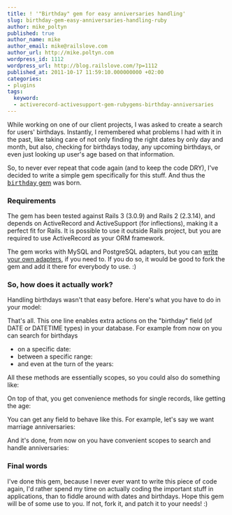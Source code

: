 ```yaml
---
title: ! '"Birthday" gem for easy anniversaries handling'
slug: birthday-gem-easy-anniversaries-handling-ruby
author: mike_poltyn
published: true
author_name: mike
author_email: mike@railslove.com
author_url: http://mike.poltyn.com
wordpress_id: 1112
wordpress_url: http://blog.railslove.com/?p=1112
published_at: 2011-10-17 11:59:10.000000000 +02:00
categories:
- plugins
tags:
  keyword:
  - activerecord-activesupport-gem-rubygems-birthday-anniversaries
---
```

While working on one of our client projects, I was asked to create a search for users' birthdays. Instantly, I remembered what problems I had with it in the past, like taking care of not only finding the right dates by only day and month, but also, checking for birthdays today, any upcoming birthdays, or even just looking up user's age based on that information.

So, to never ever repeat that code again (and to keep the code DRY), I've decided to write a simple gem specifically for this stuff. And thus the <a href="https://github.com/railslove/birthday"><tt>birthday</tt> gem</a> was born.

<h3>Requirements</h3>
The gem has been tested against Rails 3 (3.0.9) and Rails 2 (2.3.14), and depends on ActiveRecord and ActiveSupport (for inflections), making it a perfect fit for Rails. It is possible to use it outside Rails project, but you are required to use ActiveRecord as your ORM framework.

The gem works with MySQL and PostgreSQL adapters, but you can <a href="https://github.com/railslove/birthday/blob/master/README.md">write your own adapters</a>, if you need to. If you do so, it would be good to fork the gem and add it there for everybody to use. :)

<h3>So, how does it actually work?</h3>

Handling birthdays wasn't that easy before. Here's what you have to do in your model:

<script src="https://gist.github.com/1292297.js?file=user.rb"></script>

That's all. This one line enables extra actions on the "birthday" field (of DATE or DATETIME types) in your database. For example from now on you can search for birthdays
<ul>
<li>on a specific date:
<script src="https://gist.github.com/1292297.js?file=birthday_console"></script>
</li>
<li>between a specific range:
<script src="https://gist.github.com/1292297.js?file=birthday_console_2"></script>
</li>
<li>and even at the turn of the years:
<script src="https://gist.github.com/1292297.js?file=birthday_console_3"></script>
</li>
</ul>

All these methods are essentially scopes, so you could also do something like:
<script src="https://gist.github.com/1292297.js?file=birthday_console_5"></script>

On top of that, you get convenience methods for single records, like getting the age:
<script src="https://gist.github.com/1292297.js?file=birthday_console_4"></script>

You can get any field to behave like this. For example, let's say we want marriage anniversaries:
<script src="https://gist.github.com/1292297.js?file=marriage.rb"></script>

And it's done, from now on you have convenient scopes to search and handle anniversaries:

<script src="https://gist.github.com/1292297.js?file=marriage_console"></script>

<h3>Final words</h3>

I've done this gem, because I never ever want to write this piece of code again, I'd rather spend my time on actually coding the important stuff in applications, than to fiddle around with dates and birthdays. Hope this gem will be of some use to you. If not, fork it, and patch it to your needs! :)
